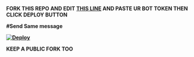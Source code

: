 <B>FORK THIS REPO AND EDIT [THIS LINE](https://github.com/anandus0070/kunjoottan/blob/de2dec4a3600ccffc3343764478bdf95bd03ba47/main.go#L11)
AND PASTE UR BOT TOKEN THEN CLICK DEPLOY BUTTON
  
 #Send Same message

[![Deploy](https://www.herokucdn.com/deploy/button.svg)](https://heroku.com/deploy)

<B>KEEP A PUBLIC FORK TOO </B>
